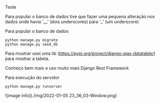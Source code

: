 Teste

Para popular o banco de dados tive que fazer uma pequena alteração nos dados onde havia '__' (dois underscores) para '_' (um underscore)


Para popular o banco de dados

````
python manage.py migrate
python manage.py seed_db
````

Para mostrar usei uma  lib (https://pypi.org/project/django-ajax-datatable/) para mostrar a tabela.

Conheço bem mais e uso muito mais Django Rest Framework

Para execução do servidor

````
python manage.py runserver
````

![image info](./img/2022-01-05 23_36_03-Window.png)

